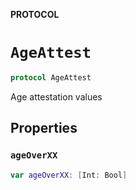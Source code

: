 **PROTOCOL**

# `AgeAttest`

```swift
protocol AgeAttest
```

Age attestation values

## Properties
### `ageOverXX`

```swift
var ageOverXX: [Int: Bool]
```
